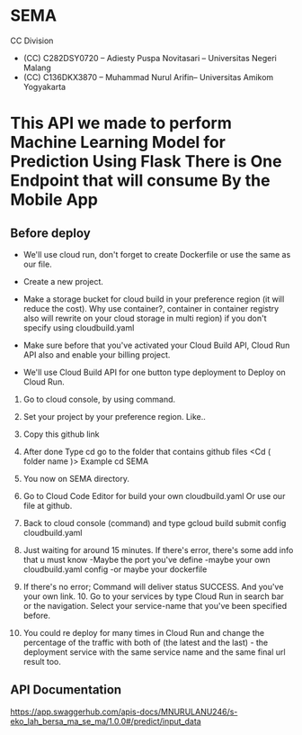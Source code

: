 
# SEMA
CC Division
- (CC) C282DSY0720 – Adiesty Puspa Novitasari – Universitas Negeri Malang
- (CC) C136DKX3870 – Muhammad Nurul Arifin– Universitas Amikom Yogyakarta


# This API we made to perform Machine Learning Model for Prediction Using Flask There is One Endpoint that will consume By the Mobile App

## Before deploy

- We'll use cloud run, don't forget to create Dockerfile or use the same as our file.

- Create a new project.

- Make a storage bucket for cloud build in your preference region (it will reduce the cost).
Why use container?, container in container registry also will rewrite on your cloud storage in multi region) if you don't specify using cloudbuild.yaml 

- Make sure before that you've activated your Cloud Build API, Cloud Run API  also and enable your billing project.

- We'll use Cloud Build API for one button type deployment to Deploy on Cloud Run.

1. Go to cloud console, by using command.
2. Set your project by your preference region. Like..
3. Copy this github link 
4. After done
Type cd go to the folder that contains github files
<Cd ( folder name )>
Example cd SEMA
5. You now on SEMA directory.
6. Go to Cloud Code Editor for build your own cloudbuild.yaml
 Or use our file at github.
7. Back to cloud console (command) and type gcloud build submit config cloudbuild.yaml 
8. Just waiting for around 15 minutes. If there's  error, there's some add info that u must know
-Maybe the port you've define
-maybe your own cloudbuild.yaml config
-or maybe your dockerfile

9. If there's no error; Command will deliver status SUCCESS. And you've your own link. 10. Go to your services by type Cloud Run in search bar or the navigation. Select your service-name that you've been specified before.
10. You could re deploy for many times in Cloud Run and change the percentage of the traffic with both of (the latest and the last) - the deployment service with the same service name and the same final url result too.

## API Documentation 
https://app.swaggerhub.com/apis-docs/MNURULANU246/s-eko_lah_bersa_ma_se_ma/1.0.0#/predict/input_data 

